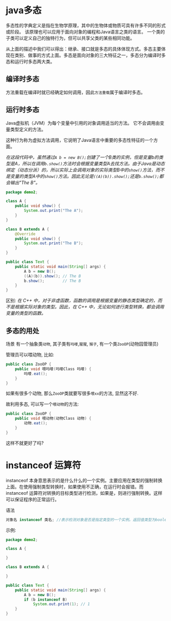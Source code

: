 # java多态
多态性的字典定义是指在生物学原理，其中的生物体或物质可具有许多不同的形式或阶段。 该原理也可以应用于面向对象的编程和Java语言之类的语言。 一个类的子类可以定义自己的独特行为，但可以共享父类的某些相同功能。

从上面的描述中我们可以得出：继承、接口就是多态的具体体现方式。多态主要体现在类别、做事的方式上面。多态是面向对象的三大特征之一，多态分为编译时多态和运行时多态两大类。

## 编译时多态
方法重载在编译时就已经确定如何调用，因此`方法重载`属于编译时多态。

## 运行时多态
Java虚拟机（JVM）为每个变量中引用的对象调用适当的方法。 它不会调用由变量类型定义的方法。

这种行为称为虚拟方法调用，它说明了Java语言中重要的多态性特征的一个方面。


*在这段代码中，虽然通过`A b = new B();`创建了一个B类的实例，但是变量b的类型是A，所以在调用`b.show()`方法时会根据变量类型A去找方法。由于Java是动态绑定（动态分派）的，所以实际上会调用对象的实际类型B中的`show()`方法，而不是变量的类型A中的`show()`方法。因此无论是`((A)(b)).show();`还是`b.show();`都会输出"The B"。*
```java
package demo2;

class A {
    public void show() {
        System.out.print("The A");
    }
}

class B extends A {
    @Override
    public void show() {
        System.out.print("The B");
    }
}

public class Text {
    public static void main(String[] args) {
        A b = new B();
        ((A)(b)).show(); // The B
        b.show();        // The B
    }
}
```

区别: *在 C++ 中，对于非虚函数，函数的调用是根据变量的静态类型确定的，而不是根据实际对象的类型。因此，在 C++ 中，无论如何进行类型转换，都会调用变量的类型的函数。*

## 多态的用处
场景 有一个抽象类`动物`, 其子类有`吗喽`,`猩猩`, `猴子`, 有一个类`ZooOP`(动物园管理员)

管理员可以喂动物, 比如:

```java
public class ZooOP {
    public void 喂吗喽(吗喽Class 吗喽) {
        吗喽.eat();
    }
}
```

如果有很多个动物, 那么`ZooOP`类就要写很多`喂xx`的方法, 显然这不好.

故利用多态, 可以写一个`喂动物`的方法:

```java
public class ZooOP {
    public void 喂动物(动物Class 动物) {
        动物.eat();
    }
}
```

这样不就更好了吗?

# instanceof 运算符
instanceof 本身意思表示的是什么什么的一个实例。主要应用在类型的强制转换上面。在使用强制类型转换时，如果使用不正确，在运行时会报错。而 instanceof 运算符对转换的目标类型进行检测，如果是，则进行强制转换。这样可以保证程序的正常运行。

语法
```java
对象名 instanceof 类名; //表示检测对象是否是指定类型的一个实例。返回值类型为boolean类型
```

示例:
```java
package demo2;

class A {

}

class B extends A {

}

public class Text {
    public static void main(String[] args) {
        A b = new B();
        if (b instanceof B)
            System.out.print(1); // 1
    }
}
```
